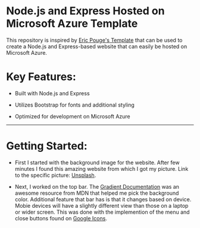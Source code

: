 # Node.js and Express Hosted on Microsoft Azure Template

This repository is inspired by [Eric Pouge's Template](https://github.com/EricPogueExampleCode-Webnode-js-express-and-azure-plus-fetch-template) that can be used to create a Node.js and Express-based website that can easily be hosted on Microsoft Azure.

# Key Features:

- Built with Node.js and Express

- Utilizes Bootstrap for fonts and additional styling

- Optimized for development on Microsoft Azure

---
# Getting Started: 

- First I started with the background image for the website. After few minutes I found this amazing website from which I got my picture. Link to the specific picture: <a href= "https://unsplash.com/photos/gray-and-black-laptop-computer-on-surface-Im7lZjxeLhg" target = "_blank"> Unsplash</a>. 

- Next, I worked on the top bar. The <a href= "https://developer.mozilla.org/en-US/docs/Web/CSS/gradient/linear-gradient" target = "_blank"> Gradient Documentation</a> was an awesome resource from MDN that helped me pick the background color. Additional feature that bar has is that it changes based on device. Mobie devices will have a slightly different view than those on a laptop or wider screen. This was done with the implemention of the menu and close buttons found on <a href = "https://fonts.google.com/icons" target = "_blank"> Google Icons</a>.